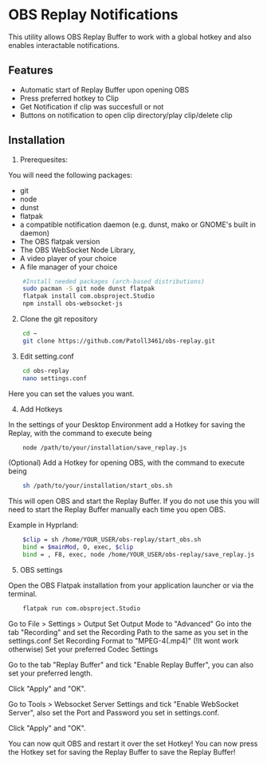 
# OBS Replay Notifications

This utility allows OBS Replay Buffer to work with a global hotkey and also enables interactable notifications.


## Features

- Automatic start of Replay Buffer upon opening OBS
- Press preferred hotkey to Clip
- Get Notification if clip was succesfull or not
- Buttons on notification to open clip directory/play clip/delete clip


## Installation

1. Prerequesites:

You will need the following packages:
- git
- node
- dunst
- flatpak
- a compatible notification daemon (e.g. dunst, mako or GNOME's built in daemon)
- The OBS flatpak version
- The OBS WebSocket Node Library,
- A video player of your choice
- A file manager of your choice

```bash
    #Install needed packages (arch-based distributions)
    sudo pacman -S git node dunst flatpak
    flatpak install com.obsproject.Studio
    npm install obs-websocket-js
```

2. Clone the git repository

```bash
    cd ~
    git clone https://github.com/Patoll3461/obs-replay.git
```

3. Edit setting.conf

```bash
    cd obs-replay
    nano settings.conf
```
Here you can set the values you want.

4. Add Hotkeys

In the settings of your Desktop Environment add a Hotkey for saving the Replay, with the command to execute being 
```bash
    node /path/to/your/installation/save_replay.js
```

(Optional) Add a Hotkey for opening OBS, with the command to execute being
```bash
    sh /path/to/your/installation/start_obs.sh
```
This will open OBS and start the Replay Buffer. If you do not use this you will need to start the Replay Buffer manually each time you open OBS.

Example in Hyprland:

```bash
    $clip = sh /home/YOUR_USER/obs-replay/start_obs.sh
    bind = $mainMod, O, exec, $clip
    bind = , F8, exec, node /home/YOUR_USER/obs-replay/save_replay.js
```

5. OBS settings

Open the OBS Flatpak installation from your application launcher or via the terminal.
```bash
    flatpak run com.obsproject.Studio
```
Go to File > Settings > Output
Set Output Mode to "Advanced"
Go into the tab "Recording" and set the Recording Path to the same as you set in the settings.conf
Set Recording Format to "MPEG-4(.mp4)" (!It wont work otherwise)
Set your preferred Codec Settings

Go to the tab "Replay Buffer" and tick "Enable Replay Buffer", you can also set your preferred length.

Click "Apply" and "OK".

Go to Tools > Websocket Server Settings and tick "Enable WebSocket Server", also set the Port and Password you set in settings.conf.

Click "Apply" and "OK".

You can now quit OBS and restart it over the set Hotkey!
You can now press the Hotkey set for saving the Replay Buffer to save the Replay Buffer!

